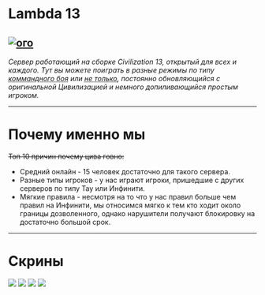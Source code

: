 <style>
#основное {
    background: url(https://preview.redd.it/mlr0tbmp6yu51.jpg?auto=webp&s=7aa2e8e0f6cb0c7df2bbcfe98d53f117eec6903e);
}
:root {
    --bg_h: #1d2021;
    --bg:   #282828;
    --bg_s: #32302f;
    --bg1:  #3c3836;
    --bg2:  #504945;
    --bg3:  #665c54;
    --bg4:  #7c6f64;

    --fg:  #fbf1c7;
    --fg1: #ebdbb2;
    --fg2: #d5c4a1;
    --fg3: #bdae93;
    --fg4: #a89984;

    --red:    #fb4934;
    --green:  #b8bb26;
    --yellow: #fabd2f;
    --blue:   #83a598;
    --purple: #d3869b;
    --aqua:   #8ec07c;
    --gray:   #928374;
    --orange: #fe8019;

    --red-dim:    #cc2412;
    --green-dim:  #98971a;
    --yellow-dim: #d79921;
    --blue-dim:   #458588;
    --purple-dim: #b16286;
    --aqua-dim:   #689d6a;
    --gray-dim:   #a89984;
    --orange-dim: #d65d0e;
}
</style>
# Lambda 13
[![ого](https://discordapp.com/api/guilds/468979034571931648/widget.png)](https://discord.gg/HYsMxbvxeT)
------------
*Сервер работающий на сборке Civilization 13, открытый для всех и каждого. Тут вы можете поиграть в разные режимы по типу <abbr title="TDM - Team Dead Match, командный бой">коммандного боя</abbr> или <abbr title="Nomads, Colony и остальные режимы нацеленые на RP">не только</abbr>, постоянно обновляющийся с оригинальной Цивилизацией и немного допиливающийся простым игроком.* 

------------

# Почему именно мы

~~Топ 10 причин почему цива говно:~~
- Средний онлайн - 15 человек достаточно для такого сервера.
- Разные типы игроков - у нас играют игроки, пришедшие с других серверов по типу Тау или Инфинити.
- Мягкие правила - несмотря на то что у нас правил больше чем правил на Инфинити, мы относимся мягко к тем кто ходит около границы дозволенного, однако нарушители получают блокировку на достаточно большой срок.


------------

# Скрины
<div id=картинки>

![](https://cdn.discordapp.com/attachments/896037330362716177/961716546550521916/unknown.png)
![](https://cdn.discordapp.com/attachments/896037330362716177/961629402817519676/unknown.png)
![](https://cdn.discordapp.com/attachments/896037330362716177/961235944470634516/2022-04-06_145708.png)
![](https://cdn.discordapp.com/attachments/896037330362716177/960846496633331732/2022-04-05_131832.png)

</div>
